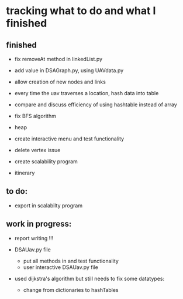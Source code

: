 # tracking what to do and what I finished

## finished
- fix removeAt method in linkedList.py

- add value in DSAGraph.py, using UAVdata.py

- allow creation of new nodes and links

- every time the uav traverses a location, hash data into table

- compare and discuss efficiency of using hashtable instead of array

- fix BFS algorithm 

- heap

- create interactive menu and test functionality
        
- delete vertex issue

- create scalability program

- itinerary 
## to do:

- export in scalabilty program 

## work in progress:

- report writing !!!

- DSAUav.py file
    - put all methods in and test functionality
    - user interactive DSAUav.py file

- used dijkstra's algorithm but still needs to fix some datatypes:
    - change from dictionaries to hashTables

        